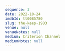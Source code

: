 ```yaml
---
sequence: 3
date: 2022-10-24
imdbId: tt0085780
slug: the-keep-1983
venue: null
venueNotes: null
medium: Criterion Channel
mediumNotes: null
---
```


